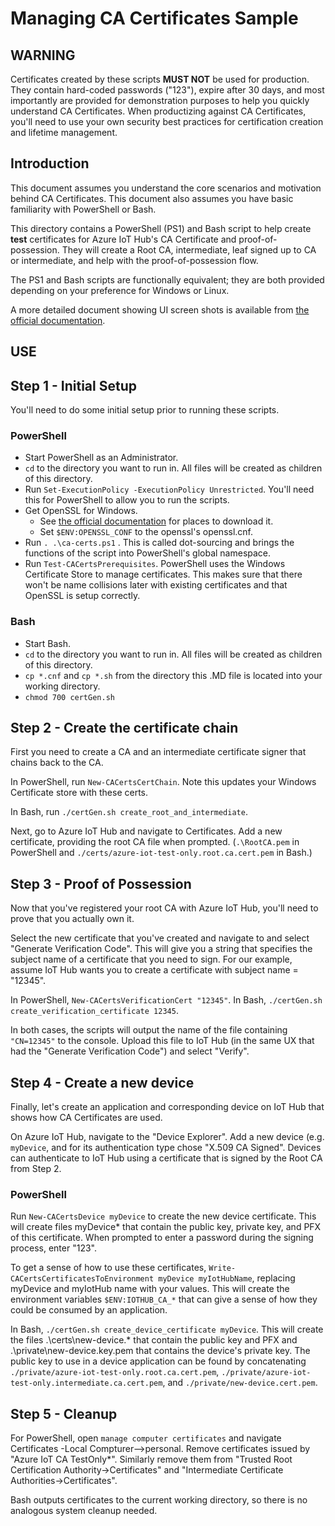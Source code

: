 # Managing CA Certificates Sample

## WARNING
Certificates created by these scripts **MUST NOT** be used for production.  They contain hard-coded passwords ("123"), expire after 30 days, and most importantly are provided for demonstration purposes to help you quickly understand CA Certificates.  When productizing against CA Certificates, you'll need to use your own security best practices for certification creation and lifetime management.

## Introduction
This document assumes you understand the core scenarios and motivation behind CA Certificates.  This document also assumes you have basic familiarity with PowerShell or Bash.

This directory contains a PowerShell (PS1) and Bash script to help create **test** certificates for Azure IoT Hub's CA Certificate and proof-of-possession.  They will create a Root CA, intermediate, leaf signed up to CA or intermediate, and help with the proof-of-possession flow.

The PS1 and Bash scripts are functionally equivalent; they are both provided depending on your preference for Windows or Linux.

A more detailed document showing UI screen shots is available from [the official documentation].

## USE

## Step 1 - Initial Setup
You'll need to do some initial setup prior to running these scripts.

###  PowerShell
* Start PowerShell as an Administrator.
* `cd` to the directory you want to run in.  All files will be created as children of this directory.
* Run `Set-ExecutionPolicy -ExecutionPolicy Unrestricted`.  You'll need this for PowerShell to allow you to run the scripts.
* Get OpenSSL for Windows.  
  * See [the official documentation] for places to download it.
  * Set `$ENV:OPENSSL_CONF` to the openssl's openssl.cnf.
* Run `. .\ca-certs.ps1` .  This is called dot-sourcing and brings the functions of the script into PowerShell's global namespace.
* Run `Test-CACertsPrerequisites`.
 PowerShell uses the Windows Certificate Store to manage certificates.  This makes sure that there won't be name collisions later with existing certificates and that OpenSSL is setup correctly.

###  Bash
* Start Bash.
* `cd` to the directory you want to run in.  All files will be created as children of this directory.
* `cp *.cnf` and `cp *.sh` from the directory this .MD file is located into your working directory.
* `chmod 700 certGen.sh` 


## Step 2 - Create the certificate chain
First you need to create a CA and an intermediate certificate signer that chains back to the CA.

In PowerShell, run `New-CACertsCertChain`.  Note this updates your Windows Certificate store with these certs.

In Bash, run `./certGen.sh create_root_and_intermediate`.

Next, go to Azure IoT Hub and navigate to Certificates.  Add a new certificate, providing the root CA file when prompted.  (`.\RootCA.pem` in PowerShell and `./certs/azure-iot-test-only.root.ca.cert.pem` in Bash.)

## Step 3 - Proof of Possession
Now that you've registered your root CA with Azure IoT Hub, you'll need to prove that you actually own it.

Select the new certificate that you've created and navigate to and select  "Generate Verification Code".  This will give you a string that specifies the subject name of a certificate that you need to sign.  For our example, assume IoT Hub wants you to create a certificate with subject name = "12345".

In PowerShell, `New-CACertsVerificationCert "12345"`.
In Bash, `./certGen.sh create_verification_certificate 12345`.

In both cases, the scripts will output the name of the file containing `"CN=12345"` to the console.  Upload this file to IoT Hub (in the same UX that had the "Generate Verification Code") and select "Verify".

## Step 4 - Create a new device
Finally, let's create an application and corresponding device on IoT Hub that shows how CA Certificates are used.

On Azure IoT Hub, navigate to the "Device Explorer".  Add a new device (e.g. `myDevice`, and for its authentication type chose "X.509 CA Signed".  Devices can authenticate to IoT Hub using a certificate that is signed by the Root CA from Step 2.

### PowerShell
Run `New-CACertsDevice myDevice` to create the new device certificate.  This will create files myDevice* that contain the public key, private key, and PFX of this certificate.  When prompted to enter a password during the signing process, enter "123".

To get a sense of how to use these certificates, `Write-CACertsCertificatesToEnvironment myDevice myIotHubName`, replacing myDevice and myIotHub name with your values.  This will create the environment variables `$ENV:IOTHUB_CA_*` that can give a sense of how they could be consumed by an application.

In Bash, `./certGen.sh create_device_certificate myDevice`.  This will create the files .\certs\new-device.* that contain the public key and PFX and .\private\new-device.key.pem that contains the device's private key.  The public key to use in a device application can be found by concatenating `./private/azure-iot-test-only.root.ca.cert.pem`, `./private/azure-iot-test-only.intermediate.ca.cert.pem`, and `./private/new-device.cert.pem`.

## Step 5 - Cleanup
For PowerShell, open `manage computer certificates` and navigate Certificates -Local Compturer-->personal.  Remove certificates issued by "Azure IoT CA TestOnly*".  Similarly remove them from "Trusted Root Certification Authority->Certificates" and "Intermediate Certificate Authorities->Certificates".

Bash outputs certificates to the current working directory, so there is no analogous system cleanup needed.

[the official documentation]: https://docs.microsoft.com/en-us/azure/iot-hub/iot-hub-security-x509-get-started

